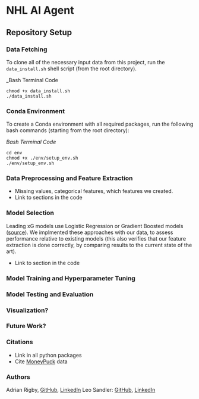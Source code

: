 # NHL AI Agent
<!-- TODO: Explain XG Context -->
<!-- TODO: Explain AI Agent Context -->

## Repository Setup
### Data Fetching
To clone all of the necessary input data from this project, run the `data_install.sh` shell script (from the root directory).

_Bash Terminal Code
```
chmod +x data_install.sh
./data_install.sh
```

### Conda Environment
To create a Conda environment with all required packages, run the following bash commands (starting from the root directory):

_Bash Terminal Code_
```
cd env
chmod +x ./env/setup_env.sh
./env/setup_env.sh
```

### Data Preprocessing and Feature Extraction
- Missing values, categorical features, which features we created.
- Link to sections in the code

### Model Selection
Leading xG models use Logistic Regression or Gradient Boosted models ([source](https://evolving-hockey.com/blog/a-new-expected-goals-model-for-predicting-goals-in-the-nhl/)). We implmented these approaches with our data, to assess performance relative to existing models (this also verifies that our feature extraction is done correctly, by comparing results to the current state of the art).
- Link to section in the code

### Model Training and Hyperparameter Tuning

### Model Testing and Evaluation

### Visualization?

### Future Work?

### Citations
- Link in all python packages
- Cite [MoneyPuck](https://moneypuck.com) data

### Authors
Adrian Rigby, [GitHub](https://github.com/Rig09/), [LinkedIn](https://www.linkedin.com/in/adrian-rigby-9293bb272/)
Leo Sandler: [GitHub](https://github.com/L-Sandler/), [LinkedIn](https://www.linkedin.com/in/leo-sandler/)
